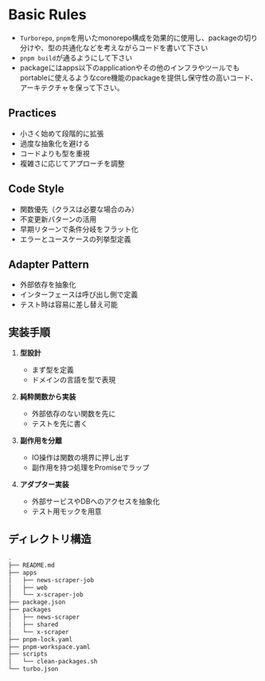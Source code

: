 # Basic Rules

- `Turborepo`, `pnpm`を用いたmonorepo構成を効果的に使用し、packageの切り分けや、型の共通化などを考えながらコードを書いて下さい
- `pnpm build`が通るようにして下さい
- packageにはapps以下のapplicationやその他のインフラやツールでもportableに使えるようなcore機能のpackageを提供し保守性の高いコード、アーキテクチャを保って下さい。

## Practices

- 小さく始めて段階的に拡張
- 過度な抽象化を避ける
- コードよりも型を重視
- 複雑さに応じてアプローチを調整

## Code Style

- 関数優先（クラスは必要な場合のみ）
- 不変更新パターンの活用
- 早期リターンで条件分岐をフラット化
- エラーとユースケースの列挙型定義

## Adapter Pattern

- 外部依存を抽象化
- インターフェースは呼び出し側で定義
- テスト時は容易に差し替え可能

## 実装手順

1. **型設計**

   - まず型を定義
   - ドメインの言語を型で表現

2. **純粋関数から実装**

   - 外部依存のない関数を先に
   - テストを先に書く

3. **副作用を分離**

   - IO操作は関数の境界に押し出す
   - 副作用を持つ処理をPromiseでラップ

4. **アダプター実装**
   - 外部サービスやDBへのアクセスを抽象化
   - テスト用モックを用意

## ディレクトリ構造

```zsh
.
├── README.md
├── apps
│   ├── news-scraper-job
│   ├── web
│   └── x-scraper-job
├── package.json
├── packages
│   ├── news-scraper
│   ├── shared
│   └── x-scraper
├── pnpm-lock.yaml
├── pnpm-workspace.yaml
├── scripts
│   └── clean-packages.sh
└── turbo.json
```

